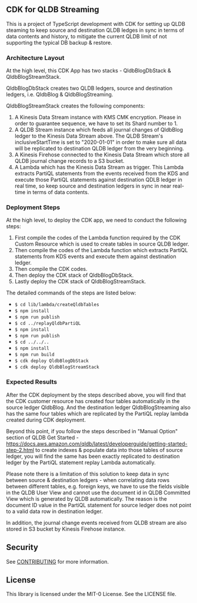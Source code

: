 ## CDK for QLDB Streaming

This is a project of TypeScript development with CDK for setting up QLDB steaming to keep source and destination QLDB ledges in sync in terms of data contents and history, to mitigate the current QLDB limit of not supporting the typical DB backup & restore.

### Architecture Layout
At the high level, this CDK App has two stacks - QldbBlogDbStack & QldbBlogStreamStack. 

QldbBlogDbStack creates two QLDB ledgers, source and destination ledgers, i.e. QldbBlog & QldbBlogStreaming.

QldbBlogStreamStack creates the following components:
1. A Kinesis Data Stream instance with KMS CMK encryption. Please in order to guarantee sequence, we have to set its Shard number to 1. 
2. A QLDB Stream instance which feeds all journal changes of QldbBlog ledger to the Kinesis Data Stream above. The QLDB Stream's inclusiveStartTime is set to "2020-01-01" in order to make sure all data will be replicated to destination QLDB ledger from the very beginning.
3. A Kinesis Firehose connected to the Kinesis Data Stream which store all QLDB journal change records to a S3 bucket.
4. A Lambda which has the Kinesis Data Stream as trigger. This Lambda extracts PartiQL statements from the events received from the KDS and execute those PartiQL statements against destination QDLB ledger in real time, so keep source and destination ledgers in sync in near real-time in terms of data contents.

### Deployment Steps

At the high level, to deploy the CDK app, we need to conduct the following steps: 

1. First compile the codes of the Lambda function required by the CDK Custom Resource which is used to create tables in source QLDB ledger. 
2. Then compile the codes of the Lambda function which extracts PartiQL statements from KDS events and execute them against destination ledger.
3. Then compile the CDK codes.
4. Then deploy the CDK stack of QldbBlogDbStack.
5. Lastly deploy the CDK stack of QldbBlogStreamStack. 


The detailed commands of the steps are listed below: 

 * `$ cd lib/lambda/createQldbTables`
 * `$ npm install`
 * `$ npm run publish`
 * `$ cd ../replayQldbPartiQL`
 * `$ npm install`
 * `$ npm run publish`
 * `$ cd ../../..` 
 * `$ npm install`   
 * `$ npm run build` 
 * `$ cdk deploy QldbBlogDbStack`
 * `$ cdk deploy QldbBlogStreamStack`

### Expected Results

After the CDK deployment by the steps described above, you will find that the CDK customer resource has created four tables automatically in the source ledger QldbBlog. And the destination ledger QldbBlogStreaming also has the same four tables which are replicated by the PartiQL replay lambda created during CDK deployment. 

Beyond this point, if you follow the steps described in "Manual Option" section of QLDB Get Started - https://docs.aws.amazon.com/qldb/latest/developerguide/getting-started-step-2.html to create indexes & populate data into those tables of source ledger, you will find the same has been exactly replicated to destination ledger by the PartiQL statement replay Lambda automatically.

Please note there is a limitation of this solution to keep data in sync between source & destination ledgers - when correlating data rows between different tables, e.g. foreign keys, we have to use the fields visible in the QLDB User View and cannot use the document id in QLDB Committed View which is generated by QLDB automatically. The reason is the document ID value in the PartiQL statement for source ledger does not point to a valid data row in destination ledger. 

In addition, the journal change events received from QLDB stream are also stored in S3 bucket by Kinesis Firehose instance. 

## Security

See [CONTRIBUTING](CONTRIBUTING.md#security-issue-notifications) for more information.

## License

This library is licensed under the MIT-0 License. See the LICENSE file.
